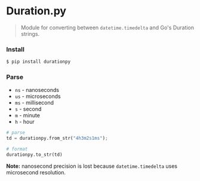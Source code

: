 # Duration.py

> Module for converting between `datetime.timedelta` and Go's Duration strings.

### Install

``` sh
$ pip install durationpy
```


### Parse

* `ns` - nanoseconds
* `us` - microseconds
* `ms` - millisecond
* `s` - second
* `m` - minute
* `h` - hour

``` py
# parse
td = durationpy.from_str("4h3m2s1ms");

# format
durationpy.to_str(td)
```

**Note:** nanosecond precision is lost because `datetime.timedelta` uses microsecond resolution.
